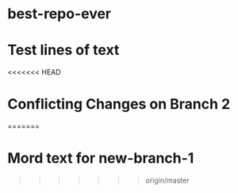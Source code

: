 # best-repo-ever
# Test lines of text
<<<<<<< HEAD
# Conflicting Changes on Branch 2
=======
# Mord text for new-branch-1
>>>>>>> origin/master
